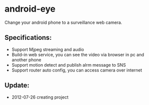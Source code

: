 android-eye
===========

Change your android phone to a surveillance web camera.

Specifications:
---------------
*  Support Mjpeg streaming and audio 
*  Build-in web service, you can see the video via browser in pc and another phone
*  Support motion detect and publish alrm message to SNS
*  Support router auto config, you can access camera over internet

Update:
-------
*  2012-07-26  creating project
